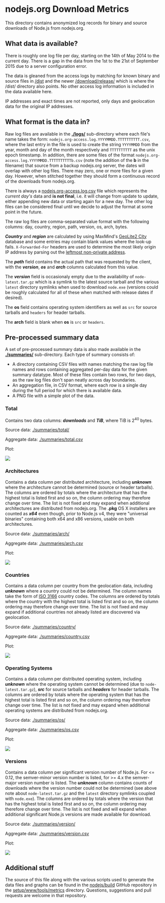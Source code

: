 # nodejs.org Download Metrics

This directory contains anonymized log records for binary and source downloads of Node.js from nodejs.org.

## What data is available?

There is roughly one log file per day, starting on the 14th of May 2014 to the current day. There is a gap in the data from the 1st to the 21st of September 2015 due to a server configuration error.

The data is gleaned from the access logs by matching for known binary and source files in [/dist](https://nodejs.org/dist/) and the newer [/download/release/](https://nodejs.org/download/release) which is where the /dist/ directory also points. No other access log information is included in the data available here.

IP addresses and exact times are not reported, only days and geolocation data for the original IP addresses.

## What format is the data in?

Raw log files are available in the **[./logs/](./logs/)** sub-directory where each file's name takes the form: `nodejs.org-access.log.YYYYMMDD.TTTTTTTTTT.csv`, where the last entry in the file is used to create the string `YYYYMMDD` from the year, month and day of the month respectively and `TTTTTTTTTT` as the unix epoch timestamp. In addition, there are some files of the format `nodejs.org-access.log.YYYYMMDD.TTTTTTTTTTb.csv` (note the addition of the **b** in the filename) that source from a backup nodejs.org server, the dates will overlap with other log files. There may zero, one or more files for a given day. However, when stitched together they should form a continuous record of the downloads from nodejs.org.

There is always a [nodejs.org-access.log.csv](./logs/nodejs.org-access.log.csv) file which represents the _current day's_ data and **is not final**, i.e. it will change from update to update, either appending new data or starting again for a new day. The other log files can be considered final until we decide to adjust the format at some point in the future.

The raw log files are comma-separated value format with the following columns: day, country, region, path, version, os, arch, bytes.

***Country*** and ***region*** are calculated by using MaxMind's [GeoLite2 City](http://dev.maxmind.com/geoip/geoip2/geolite2/) database and some entries may contain blank values where the look-up fails. `X-Forwarded-For` headers are used to determine the most likely origin IP address by parsing out the [leftmost non-private address](https://r.va.gg/2011/07/wrangling-the-x-forwarded-for-header.html).

The ***path*** field contains the actual path that was requested by the client, with the ***version***, ***os*** and ***arch*** columns calculated from this value.

The ***version*** field is occasionaly empty due to the availability of `node-latest.tar.gz` which is a symlink to the latest source tarball and the various `latest` directory symlinks when used to download `node.exe` (versions could be roughly calculated for all of these when matched with release dates if desired).

The **os** field contains operating system identifiers as well as `src` for source tarballs and `headers` for header tarballs.

The **arch** field is blank when **os** is `src` or `headers`.


## Pre-processed summary data

A set of pre-processed summary data is also made available in the **[./summaries/](./summaries/)** sub-directory. Each type of summary consists of:

 * A directory containing CSV files with names matching the raw log file names and rows containing aggregated per-day data for the given summary datatype. Most of these files contain two rows, for two days, as the raw log files don't span neatly across day boundaries.
 * An aggregation file, in CSV format, where each row is a single day during the full period for which there is available data.
 * A PNG file with a simple plot of the data.

### Total

Contains two data columns: ***downloads*** and ***TiB***, where TiB is 2<sup>40</sup> bytes.

Source data: [./summaries/total/](./summaries/total/)

Aggregate data: [./summaries/total.csv](./summaries/total.csv)

Plot:

<a href="./summaries/total.png"><img src="./summaries/total.png"></a>

### Architectures

Contains a data column per distributed architecture, including ***unknown*** where the architecture cannot be determined (source or header tarballs). The columns are ordered by totals where the architecture that has the highest total is listed first and so on, the column ordering may therefore change over time. The list is not fixed and may expand when additional architectures are distributed from nodejs.org. The **.pkg** OS X installers are counted as ***x64*** even though, prior to Node.js v4, they were "universal binaries" containing both x64 and x86 versions, usable on both architectures.

Source data: [./summaries/arch/](./summaries/arch/)

Aggregate data: [./summaries/arch.csv](./summaries/arch.csv)

Plot:

<a href="./summaries/arch.png"><img src="./summaries/arch.png"></a>

### Countries

Contains a data column per country from the geolocation data, including ***unknown*** where a country could not be determined. The column names take the form of [ISO 3166](https://en.wikipedia.org/wiki/ISO_3166) country codes. The columns are ordered by totals where the country with the highest total is listed first and so on, the column ordering may therefore change over time. The list is not fixed and may expand if additional countries not already listed are discovered via geolocation.

Source data: [./summaries/country/](./summaries/country/)

Aggregate data: [./summaries/country.csv](./summaries/country.csv)

Plot:

<a href="./summaries/country.png"><img src="./summaries/country.png"></a>

### Operating Systems

Contains a data column per distributed operating system, including ***unknown*** where the operating system cannot be determined (due to `node-latest.tar.gz`), ***src*** for source tarballs and ***headers*** for header tarballs. The columns are ordered by totals where the operating system that has the highest total is listed first and so on, the column ordering may therefore change over time. The list is not fixed and may expand when additional operating systems are distributed from nodejs.org.

Source data: [./summaries/os/](./summaries/os/)

Aggregate data: [./summaries/os.csv](./summaries/os.csv)

Plot:

<a href="./summaries/os.png"><img src="./summaries/os.png"></a>

### Versions

Contains a data column per significant version number of Node.js. For <= 0.12, the semver-minor version number is listed, for >= 4.x the semver-major version number is listed. The ***unknown*** column contains counts of downloads where the version number could not be determined (see above note about `node-latest.tar.gz` and the `latest` directory symlinks coupled with `node.exe`). The columns are ordered by totals where the version that has the highest total is listed first and so on, the column ordering may therefore change over time. The list is not fixed and will expand when additional significant Node.js versions are made available for download.

Source data: [./summaries/version/](./summaries/version/)

Aggregate data: [./summaries/version.csv](./summaries/version.csv)

Plot:

<a href="./summaries/version.png"><img src="./summaries/version.png"></a>

## Additional stuff

The source of this file along with the various scripts used to generate the data files and graphs can be found in the [nodejs/build](https://github.com/nodejs/build) GitHub repository in the [setup/www/tools/metrics](https://github.com/nodejs/build/tree/master/setup/www/tools/metrics) directory. Questions, suggestions and pull requests are welcome in that repository.


